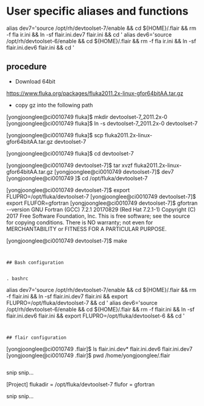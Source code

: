 # User specific aliases and functions


alias dev7='source /opt/rh/devtoolset-7/enable && cd ${HOME}/.flair && rm -f fla
ir.ini && ln -sf flair.ini.dev7 flair.ini && cd '
alias dev6='source /opt/rh/devtoolset-6/enable && cd ${HOME}/.flair && rm -f fla
ir.ini && ln -sf flair.ini.dev6 flair.ini && cd '






## procedure 

* Download 64bit 

https://www.fluka.org/packages/fluka2011.2x-linux-gfor64bitAA.tar.gz

* copy gz into the following path


[yongjoonglee@ci0010749 fluka]$ mkdir devtoolset-7_2011.2x-0
[yongjoonglee@ci0010749 fluka]$ ln -s devtoolset-7_2011.2x-0 devtoolset-7

[yongjoonglee@ci0010749 fluka]$ scp fluka2011.2x-linux-gfor64bitAA.tar.gz devtoolset-7

[yongjoonglee@ci0010749 fluka]$ cd devtoolset-7


[yongjoonglee@ci0010749 devtoolset-7]$ tar xvzf fluka2011.2x-linux-gfor64bitAA.tar.gz 
[yongjoonglee@ci0010749 devtoolset-7]$ dev7
[yongjoonglee@ci0010749 ]$ cd /opt/fluka/devtoolset-7

[yongjoonglee@ci0010749 devtoolset-7]$ export FLUPRO=/opt/fluka/devtoolset-7
[yongjoonglee@ci0010749 devtoolset-7]$ export FLUFOR=gfortran
[yongjoonglee@ci0010749 devtoolset-7]$ gfortran --version
GNU Fortran (GCC) 7.2.1 20170829 (Red Hat 7.2.1-1)
Copyright (C) 2017 Free Software Foundation, Inc.
This is free software; see the source for copying conditions.  There is NO
warranty; not even for MERCHANTABILITY or FITNESS FOR A PARTICULAR PURPOSE.


[yongjoonglee@ci0010749 devtoolset-7]$ make



```


## Bash configuration


. bashrc
```
alias dev7='source /opt/rh/devtoolset-7/enable && cd ${HOME}/.flair && rm -f flair.ini && ln -sf flair.ini.dev7 flair.ini && export FLUPRO=/opt/fluka/devtoolset-7 && cd '
alias dev6='source /opt/rh/devtoolset-6/enable && cd ${HOME}/.flair && rm -f flair.ini && ln -sf flair.ini.dev6 flair.ini && export FLUPRO=/opt/fluka/devtoolset-6 && cd '

```


## flair configuration
```
[yongjoonglee@ci0010749 .flair]$ ls flair.ini.dev*
flair.ini.dev6  flair.ini.dev7
[yongjoonglee@ci0010749 .flair]$ pwd
/home/yongjoonglee/.flair
```

```
snip snip...

[Project]
flukadir = /opt/fluka/devtoolset-7
flufor = gfortran

snip snip...
```


